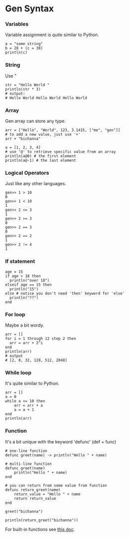 
# Gen Syntax


### Variables
Variable assignment is quite similar to Python.
```
a = "some string"
b = 28 + (c = 38)
println(c)
```

### String
Use "
```
str = "Hello World "
println(str * 3)
# output:
# Hello World Hello World Hello World 
```

### Array
Gen array can store any type.
```
arr = ["Hello", "World", 123, 3.1415, ["me", "gen"]]
# to add a new value, just use '+'
arr + "bichanna"

a = [1, 2, 3, 4]
# use '@' to retrieve specific value from an array
println(a@0) # the first element
println(a@-1) # the last element
```

### Logical Operators
Just like any other languages.
```
gen>> 1 > 10
0
gen>> 1 < 10 
1
gen>> 2 <= 3
1
gen>> 2 >= 3
0
gen>> 2 == 3
0
gen>> 2 == 2
1
gen>> 2 != 4
1
```

### If statement
```
age = 15
if age > 18 then
  println("over 18")
elseif age == 15 then
  println("15")
else # notice you don't need 'then' keyword for 'else'
  println("??")
end
```

### For loop
Maybe a bit wordy.
```
arr = []
for i = 1 through 12 step 2 then
  arr = arr + 2^i
end
println(arr)
# output
# [2, 8, 32, 128, 512, 2048]
```

### While loop
It's quite similar to Python.
```
arr = []
a = 0
while a <= 10 then
	arr = arr + a
	a = a + 1
end
println(arr)
```

### Function
It's a bit unique with the keyword 'defunc' (def + func)
```
# one-line function
defunc greet(name) -> println("Hello " + name)

# multi-line function
defunc greet(name)
	println("Hello " + name)
end

# you can return from some value from function
defunc return_greet(name)
	return_value = "Hello " + name
	return return_value
end

greet("bichanna")

println(return_greet("bichanna"))
```

For built-in functions see [this doc](https://github.com/Gen-lang/Gen/blob/master/doc/builtin_functions.md).

